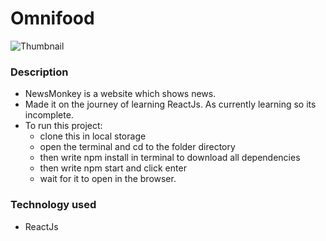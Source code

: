 # Omnifood
![Thumbnail](https://github.com/kunalbafna3/newsapp/blob/main/homepage.PNG)

### Description
- NewsMonkey is a website which shows news.
- Made it on the journey of learning ReactJs. As currently learning so its incomplete.
- To run this project:
  * clone this in local storage
  * open the terminal and cd to the folder directory
  * then write npm install in terminal to download all dependencies
  * then write npm start and click enter
  * wait for it to open in the browser.

### Technology used
- ReactJs


